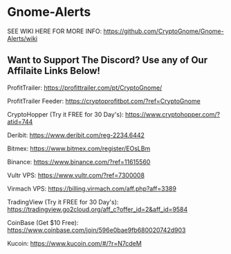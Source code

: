 # Gnome-Alerts

SEE WIKI HERE FOR MORE INFO:
https://github.com/CryptoGnome/Gnome-Alerts/wiki

## Want to Support The Discord? Use any of Our Affilaite Links Below!

ProfitTrailer: https://profittrailer.com/pt/CryptoGnome/

ProfitTrailer Feeder: https://cryptoprofitbot.com/?ref=CryptoGnome

CryptoHopper (Try it FREE for 30 Day's): https://www.cryptohopper.com/?atid=744

Deribit: https://www.deribit.com/reg-2234.6442

Bitmex: https://www.bitmex.com/register/EOsLBm

Binance: https://www.binance.com/?ref=11615560

Vultr VPS: https://www.vultr.com/?ref=7300008

Virmach VPS: https://billing.virmach.com/aff.php?aff=3389

TradingView (Try it FREE for 30 Day's): https://tradingview.go2cloud.org/aff_c?offer_id=2&aff_id=9584

CoinBase (Get $10 Free): https://www.coinbase.com/join/596e0bae9fb680020742d903

Kucoin: https://www.kucoin.com/#/?r=N7cdeM

